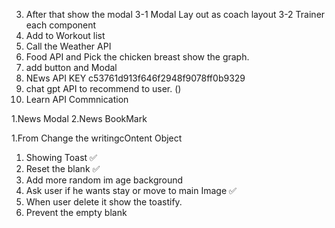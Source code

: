 <!-- 18/09/2024 -->
<!-- 1. ADD Coach Section  -->
<!-- 2. Show the workout list like a card  -->

3. After that show the modal
   3-1 Modal Lay out as coach layout
   3-2 Trainer each component
4. Add to Workout list
5. Call the Weather API
6. Food API and Pick the chicken breast show the graph.
7. add button and Modal
8. NEws API KEY c53761d913f646f2948f9078ff0b9329
9. chat gpt API to recommend to user. ()
10. Learn API Commnication

<!-- 27/09/2024 -->
1.News Modal
2.News BookMark

<!-- 02/10/2024 -->
1.From Change the writingcOntent Object

<!--04/10/2024-->
1. Showing Toast  ✅
2. Reset the blank ✅
3. Add more random im age background
4. Ask user if he wants stay or move to main Image ✅
5. When user delete it show the toastify. 
6. Prevent the empty blank 
